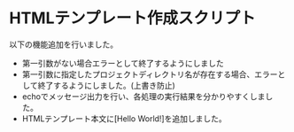 # HTMLテンプレート作成スクリプト

以下の機能追加を行いました。 
- 第一引数がない場合エラーとして終了するようにしました
- 第一引数に指定したプロジェクトディレクトリ名が存在する場合、エラーとして終了するようにしました。(上書き防止)
- echoでメッセージ出力を行い、各処理の実行結果を分かりやすくしました。
- HTMLテンプレート本文に[Hello World!]を追加しました。

